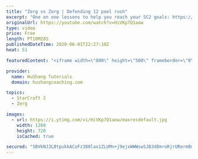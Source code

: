 ```yaml
---
title: "Zerg vs Zerg | Defending 12 pool rush"
excerpt: "One on one lessons to help you reach your SC2 goals: https://www.hushangcoaching.com ------------------------------------------------------------------------------------------------------- In this guide we take a look at how to defend one of the most infamous \"zerg rushes\" in sc2: the 12 pool. This rush"
originalUrl: https://youtube.com/watch?v=HiVKp7Q1aow
type: video
price: Free
length: PT10M28S
publishedDateTime: 2020-06-01T22:27:10Z
heat: 51

featuredContent: "<iframe width=\"800\" height=\"500\" frameborder=\"0\" src=\"https://www.youtube.com/embed/HiVKp7Q1aow\" allow=\"accelerometer; autoplay; encrypted-media; gyroscope; picture-in-picture\" allowfullscreen></iframe>"

provider:
  name: HuShang Tutorials
  domain: hushangcoaching.com

topics:
  - StarCraft 2
  - Zerg

images:
  - url: https://i.ytimg.com/vi/HiVKp7Q1aow/maxresdefault.jpg
    width: 1280
    height: 720
    isCached: true

secured: "SBVkNJJL0tpukkACoFz380lax1ZLUMn+j9ejxWWWswSJB3d8mroRjrURerm8mSzsvq5tCgwHkpfYiWiIgKqhHQuhJnEOuJegrX1ebM1AjNGGNChDVgoa0Z6o38zh4LhA76NoR2ZeF60uiwKWXIxwChUJMIKC8qfP0a2pZnDxOAP2ia69DHo0d0fBIAmfncBxdePzENFObbZd7zfGly7lSk25Y96TRNPAWKc/v9Bl4rvQmOEWlCF02GZp8LqV3zoqOptbOif2WWz/phJmYvpLSjIdLq2i3SJ0d7NULTkTd0jMImcaygzpRjlIHi25mrT9N5sl0+5YI+wbCAv0JXqJP9IZs3ns6lx+MX5JaIE4NR5K9PwfCQa/wLcSkzUjWYMJn4OvGqGxWLhmcyFVl3T3LKswRV0ZHbl8MMgZ/3mb1bo=;SsLm0ZHZ5Drabx8gT6psVA=="
---
```


